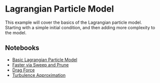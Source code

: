 # Lagrangian Particle Model

This example will cover the basics of the Lagrangian particle model. Starting with a simple initial condition, and then adding more complexity to the model.

## Notebooks

- [Basic Lagrangian Particle Model](basic_lagrangian_box.ipynb)
- [Faster via Sweep and Prune](sweep_and_prune.ipynb)
- [Drag Force](friction_force.ipynb)
- [Turbulence Approximation](turbulence_drops.ipynb)